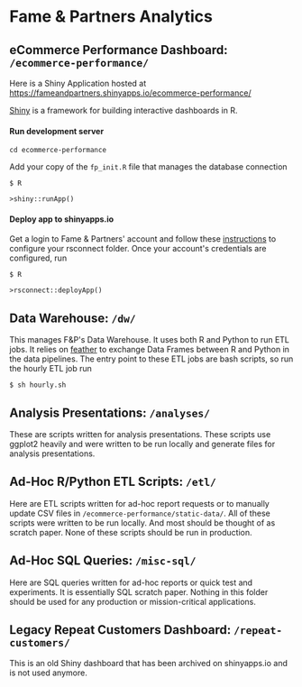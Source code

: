 # Fame & Partners Analytics

## eCommerce Performance Dashboard: `/ecommerce-performance/`
Here is a Shiny Application hosted at https://fameandpartners.shinyapps.io/ecommerce-performance/

[Shiny](https://shiny.rstudio.com/) is a framework for building interactive dashboards in R.  

#### Run development server
`cd ecommerce-performance`

Add your copy of the `fp_init.R` file that manages the database connection

`$ R`

`>shiny::runApp()`

#### Deploy app to shinyapps.io
Get a login to Fame & Partners' account and follow these [instructions](https://shiny.rstudio.com/articles/shinyapps.html) to configure your rsconnect folder.  Once your account's credentials are configured, run

`$ R`

`>rsconnect::deployApp()`

## Data Warehouse: `/dw/`
This manages F&P's Data Warehouse.  It uses both R and Python to run ETL jobs.  It relies on [feather](https://github.com/wesm/feather) to exchange Data Frames between R and Python in the data pipelines.  The entry point to these ETL jobs are bash scripts, so run the hourly ETL job run

`$ sh hourly.sh`

## Analysis Presentations: `/analyses/`
These are scripts written for analysis presentations.  These scripts use ggplot2 heavily and were written to be run locally and generate files for analysis presentations.

## Ad-Hoc R/Python ETL Scripts: `/etl/`
Here are ETL scripts written for ad-hoc report requests or to manually update CSV files in `/ecommerce-performance/static-data/`.  All of these scripts were written to be run locally.  And most should be thought of as scratch paper.  None of these scripts should be run in production.

## Ad-Hoc SQL Queries: `/misc-sql/`
Here are SQL queries written for ad-hoc reports or quick test and experiments. It is essentially SQL scratch paper. Nothing in this folder should be used for any production or mission-critical applications.

## Legacy Repeat Customers Dashboard: `/repeat-customers/`
This is an old Shiny dashboard that has been archived on shinyapps.io and is not used anymore.
